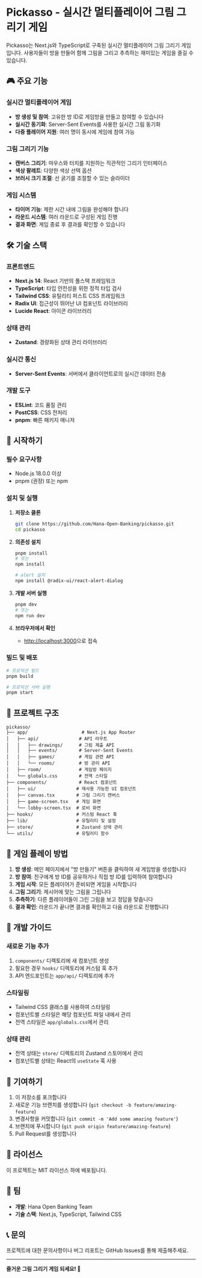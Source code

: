 # Pickasso - 실시간 멀티플레이어 그림 그리기 게임

Pickasso는 Next.js와 TypeScript로 구축된 실시간 멀티플레이어 그림 그리기 게임입니다. 사용자들이 방을 만들어 함께 그림을 그리고 추측하는 재미있는 게임을 즐길 수 있습니다.

## 🎮 주요 기능

### 실시간 멀티플레이어 게임
- **방 생성 및 참여**: 고유한 방 ID로 게임방을 만들고 참여할 수 있습니다
- **실시간 동기화**: Server-Sent Events를 사용한 실시간 그림 동기화
- **다중 플레이어 지원**: 여러 명이 동시에 게임에 참여 가능

### 그림 그리기 기능
- **캔버스 그리기**: 마우스와 터치를 지원하는 직관적인 그리기 인터페이스
- **색상 팔레트**: 다양한 색상 선택 옵션
- **브러시 크기 조절**: 선 굵기를 조절할 수 있는 슬라이더

### 게임 시스템
- **타이머 기능**: 제한 시간 내에 그림을 완성해야 합니다
- **라운드 시스템**: 여러 라운드로 구성된 게임 진행
- **결과 화면**: 게임 종료 후 결과를 확인할 수 있습니다

## 🛠 기술 스택

### 프론트엔드
- **Next.js 14**: React 기반의 풀스택 프레임워크
- **TypeScript**: 타입 안전성을 위한 정적 타입 검사
- **Tailwind CSS**: 유틸리티 퍼스트 CSS 프레임워크
- **Radix UI**: 접근성이 뛰어난 UI 컴포넌트 라이브러리
- **Lucide React**: 아이콘 라이브러리

### 상태 관리
- **Zustand**: 경량화된 상태 관리 라이브러리

### 실시간 통신
- **Server-Sent Events**: 서버에서 클라이언트로의 실시간 데이터 전송

### 개발 도구
- **ESLint**: 코드 품질 관리
- **PostCSS**: CSS 전처리
- **pnpm**: 빠른 패키지 매니저

## 🚀 시작하기

### 필수 요구사항
- Node.js 18.0.0 이상
- pnpm (권장) 또는 npm

### 설치 및 실행

1. **저장소 클론**
   ```bash
   git clone https://github.com/Hana-Open-Banking/pickasso.git
   cd pickasso
   ```

2. **의존성 설치**
   ```bash
   pnpm install
   # 또는
   npm install

   # alert 설치
   npm install @radix-ui/react-alert-dialog
   ```

3. **개발 서버 실행**
   ```bash
   pnpm dev
   # 또는
   npm run dev
   ```

4. **브라우저에서 확인**
   - [http://localhost:3000](http://localhost:3000)으로 접속

### 빌드 및 배포

```bash
# 프로덕션 빌드
pnpm build

# 프로덕션 서버 실행
pnpm start
```

## 📁 프로젝트 구조

```
pickasso/
├── app/                    # Next.js App Router
│   ├── api/               # API 라우트
│   │   ├── drawings/      # 그림 제출 API
│   │   ├── events/        # Server-Sent Events
│   │   ├── games/         # 게임 관련 API
│   │   └── rooms/         # 방 관리 API
│   ├── room/              # 게임방 페이지
│   └── globals.css        # 전역 스타일
├── components/            # React 컴포넌트
│   ├── ui/               # 재사용 가능한 UI 컴포넌트
│   ├── canvas.tsx        # 그림 그리기 캔버스
│   ├── game-screen.tsx   # 게임 화면
│   └── lobby-screen.tsx  # 로비 화면
├── hooks/                # 커스텀 React 훅
├── lib/                  # 유틸리티 및 설정
├── store/                # Zustand 상태 관리
└── utils/                # 유틸리티 함수
```

## 🎯 게임 플레이 방법

1. **방 생성**: 메인 페이지에서 "방 만들기" 버튼을 클릭하여 새 게임방을 생성합니다
2. **방 참여**: 친구에게 방 ID를 공유하거나 직접 방 ID를 입력하여 참여합니다
3. **게임 시작**: 모든 플레이어가 준비되면 게임을 시작합니다
4. **그림 그리기**: 제시어에 맞는 그림을 그립니다
5. **추측하기**: 다른 플레이어들이 그린 그림을 보고 정답을 맞춥니다
6. **결과 확인**: 라운드가 끝나면 결과를 확인하고 다음 라운드로 진행합니다

## 🔧 개발 가이드

### 새로운 기능 추가
1. `components/` 디렉토리에 새 컴포넌트 생성
2. 필요한 경우 `hooks/` 디렉토리에 커스텀 훅 추가
3. API 엔드포인트는 `app/api/` 디렉토리에 추가

### 스타일링
- Tailwind CSS 클래스를 사용하여 스타일링
- 컴포넌트별 스타일은 해당 컴포넌트 파일 내에서 관리
- 전역 스타일은 `app/globals.css`에서 관리

### 상태 관리
- 전역 상태는 `store/` 디렉토리의 Zustand 스토어에서 관리
- 컴포넌트별 상태는 React의 `useState` 훅 사용

## 🤝 기여하기

1. 이 저장소를 포크합니다
2. 새로운 기능 브랜치를 생성합니다 (`git checkout -b feature/amazing-feature`)
3. 변경사항을 커밋합니다 (`git commit -m 'Add some amazing feature'`)
4. 브랜치에 푸시합니다 (`git push origin feature/amazing-feature`)
5. Pull Request를 생성합니다

## 📝 라이선스

이 프로젝트는 MIT 라이선스 하에 배포됩니다.

## 👥 팀

- **개발**: Hana Open Banking Team
- **기술 스택**: Next.js, TypeScript, Tailwind CSS

## 📞 문의

프로젝트에 대한 문의사항이나 버그 리포트는 GitHub Issues를 통해 제출해주세요.

---

**즐거운 그림 그리기 게임 되세요! 🎨** 
